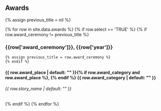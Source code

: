 ## Awards

{% assign previous_title = nil %}

{% for row in site.data.awards %}
  {% if row.select == 'TRUE' %}
    {% if row.award_ceremony != previous_title %}

### {{row['award_ceremony']}}, {{row['year']}}
    {% assign previous_title = row.award_ceremony %}
    {% endif %}
#### **{{ row.award_place | default: "" }}**{% if row.award_category and row.award_place %}, {% endif %} {{ row.award_category | default: "" }}
###### _{{ row.story_name | default: "" }}_

  {% endif %}
{% endfor %}
